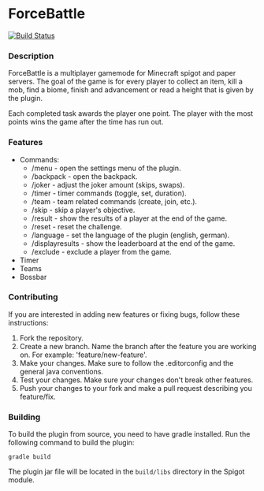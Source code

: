 # ForceBattle

[![Build Status](https://github.com/Fameless9/ForceBattle/actions/workflows/gradle.yml/badge.svg?branch=master)](https://github.com/Fameless9/ForceBattle/actions/workflows/gradle.yml)

### Description

ForceBattle is a multiplayer gamemode for Minecraft spigot and paper servers.
The goal of the game is for every player to collect an item, kill a mob, find
a biome, finish and advancement or read a height that is given by the plugin.

Each completed task awards the player one point. The player with the most points
wins the game after the time has run out.

### Features

- Commands:
    - /menu - open the settings menu of the plugin.
    - /backpack - open the backpack.
    - /joker - adjust the joker amount (skips, swaps).
    - /timer - timer commands (toggle, set, duration).
    - /team - team related commands (create, join, etc.).
    - /skip - skip a player's objective.
    - /result - show the results of a player at the end of the game.
    - /reset - reset the challenge.
    - /language - set the language of the plugin (english, german).
    - /displayresults - show the leaderboard at the end of the game.
    - /exclude - exclude a player from the game.
- Timer
- Teams
- Bossbar

### Contributing

If you are interested in adding new features or fixing bugs, follow these instructions:

1. Fork the repository.
2. Create a new branch. Name the branch after the feature you are working on. For example: 'feature/new-feature'.
3. Make your changes. Make sure to follow the .editorconfig and the general java conventions.
4. Test your changes. Make sure your changes don't break other features.
5. Push your changes to your fork and make a pull request describing you feature/fix.

### Building

To build the plugin from source, you need to have gradle installed. Run the following command to build the plugin:

```shell
gradle build
```

The plugin jar file will be located in the `build/libs` directory in the Spigot module.
